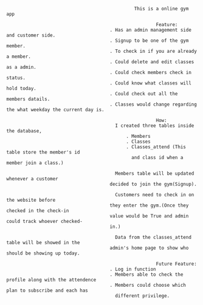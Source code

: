                                                    This is a online gym app

                                                           Feature:
                                          . Has an admin management side and customer side.
                                          . Signup to be one of the gym member.
                                          . To check in if you are already a member.
                                          . Could delete and edit classes as a admin.
                                          . Could check members check in status.
                                          . Could know what classes will hold today.
                                          . Could check out all the members datails.
                                          . Classes would change regarding the what weekday the current day is.

                                                           How:
                                            I created three tables inside the database,
                                                . Members
                                                . Classes
                                                . Classes_attend (This table store the member's id
                                                  and class id when a member join a class.)

                                            Members table will be updated whenever a customer
                                          decided to join the gym(Signup).

                                            Customers need to check in on the website before   
                                          they enter the gym.(Once they checked in the check-in
                                          value would be True and admin could track whoever checked-
                                          in.)

                                            Data from the classes_attend table will be showed in the
                                          admin's home page to show who should be showing up today.

                                                           Future Feature:
                                          . Log in function
                                          . Members able to check the profile along with the attendence
                                          . Members could choose which plan to subscribe and each has
                                            different privilege.

                                                                     
                                                          
